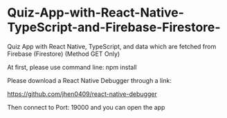 # Quiz-App-with-React-Native-TypeScript-and-Firebase-Firestore-
Quiz App with React Native, TypeScript, and data which are fetched from Firebase (Firestore) (Method GET Only)

At first, please use command line: npm install

Please download a React Native Debugger through a link: 

https://github.com/jhen0409/react-native-debugger

Then connect to Port: 19000 and you can open the app
